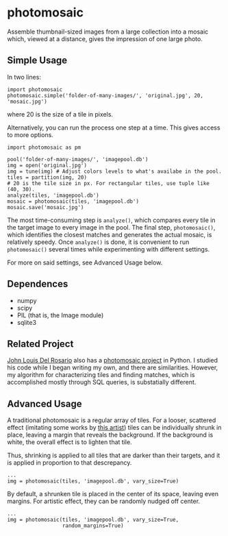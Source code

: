 photomosaic
=========

Assemble thumbnail-sized images from a large collection into a mosaic which, viewed at a distance, gives the impression of one large photo.

Simple Usage
------------

In two lines:

    import photomosaic
    photomosaic.simple('folder-of-many-images/', 'original.jpg', 20, 'mosaic.jpg')

where 20 is the size of a tile in pixels.

Alternatively, you can run the process one step at a time. This gives access to more options. 

    import photomosaic as pm
    
    pool('folder-of-many-images/', 'imagepool.db')
    img = open('original.jpg')
    img = tune(img) # Adjust colors levels to what's availabe in the pool.
    tiles = partition(img, 20)
    # 20 is the tile size in px. For rectangular tiles, use tuple like (40, 30).
    analyze(tiles, 'imagepool.db')
    mosaic = photomosaic(tiles, 'imagepool.db')
    mosaic.save('mosaic.jpg')

The most time-consuming step is ``analyze()``, which compares every tile in the target image to every image in the pool. The final step, ``photomosaic()``, which identifies the closest matches and generates the actual mosaic, is relatively speedy. Once ``analyze()`` is done, it is convenient to run ``photomosaic()`` several times while experimenting with different settings.

For more on said settings, see Advanced Usage below.

Dependences
-----------

* numpy
* scipy
* PIL (that is, the Image module)
* sqlite3

Related Project
---------------
[John Louis Del Rosario](https://github.com/john2x) also has a [photomosaic project](https://github.com/john2x/photomosaic) in Python. I studied his code while I began writing my own, and there are similarities. However, my algorithm for characterizing tiles and finding matches, which is accomplished mostly through SQL queries, is substatially different.

Advanced Usage
--------------

A traditional photomosaic is a regular array of tiles. For a looser, scattered effect (imitating some works by [this artist](http://www.flickr.com/photos/tsevis/collections/)) tiles can be individually shrunk in place, leaving a margin that reveals the background. If the background is white, the overall effect is to lighten that tile.

Thus, shrinking is applied to all tiles that are darker than their targets, and it is applied in proportion to that descrepancy.

    ...
    img = photomosaic(tiles, 'imagepool.db', vary_size=True)

By default, a shrunken tile is placed in the center of its space, leaving even margins. For artistic effect, they can be randomly nudged off center.

    ...
    img = photomosaic(tiles, 'imagepool.db', vary_size=True,
                      random_margins=True)


